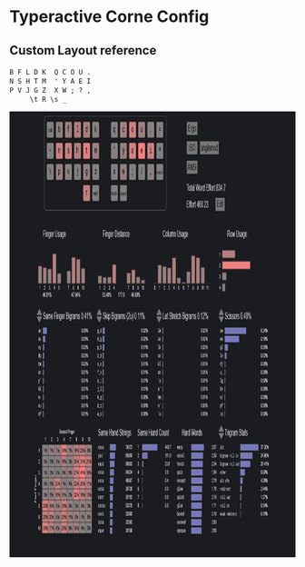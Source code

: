 # Typeractive Corne Config

## Custom Layout reference

```text
B F L D K  Q C O U .
N S H T M  ' Y A E I
P V J G Z  X W ; ? ,
     \t R \s _
```

<img width="1039" height="785" alt="image" src="./cyanophage.png" />
